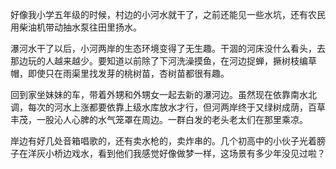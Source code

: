 好像我小学五年级的时候，村边的小河水就干了，之前还能见一些水坑，还有农民用柴油机带动抽水泵往田里扬水。

瀑河水干了以后，小河两岸的生态环境变得了无生趣。干涸的河床没什么看头，去那边玩的人越来越少。要知道以前除了下河洗澡摸鱼，在河边捉蝉，撅树枝编草帽，即使只在雨渠里找发芽的桃树苗，杏树苗都很有趣。

回到家坐妹妹的车，带着外甥和外甥女一起去新的瀑河边。虽然现在依靠南水北调，每次的河水上涨都要依靠上级水库放水才行，但河两岸终于又绿树成荫，百草丰茂，一股沁人心脾的水气笼罩在周边。一群白发的老头老太们在那里乘凉。

岸边有好几处音箱唱歌的，还有卖水枪的，卖炸串的。几个初高中的小伙子光着膀子在洋灰小桥边戏水，看到他们我感觉好像做梦一样，这场景有多少年没见过啦？
